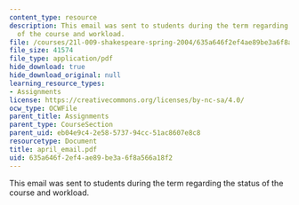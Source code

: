 ```yaml
---
content_type: resource
description: This email was sent to students during the term regarding the status
  of the course and workload.
file: /courses/21l-009-shakespeare-spring-2004/635a646f2ef4ae89be3a6f8a566a18f2_april_email.pdf
file_size: 41574
file_type: application/pdf
hide_download: true
hide_download_original: null
learning_resource_types:
- Assignments
license: https://creativecommons.org/licenses/by-nc-sa/4.0/
ocw_type: OCWFile
parent_title: Assignments
parent_type: CourseSection
parent_uid: eb04e9c4-2e58-5737-94cc-51ac8607e8c8
resourcetype: Document
title: april_email.pdf
uid: 635a646f-2ef4-ae89-be3a-6f8a566a18f2
---
```

This email was sent to students during the term regarding the status of the course and workload.